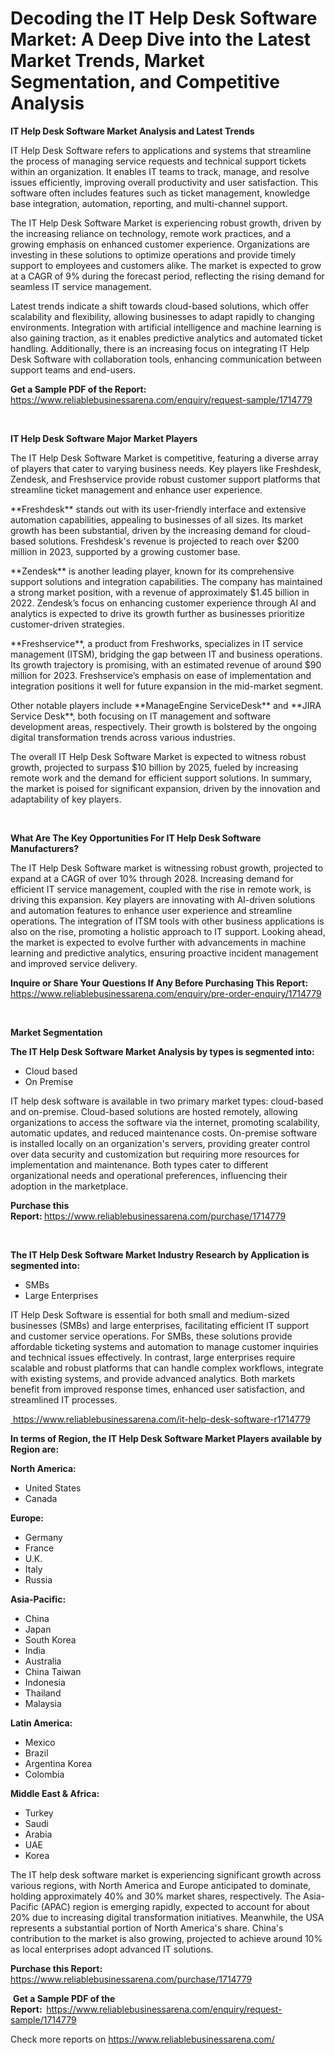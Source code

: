 <p><h1>Decoding the IT Help Desk Software Market: A Deep Dive into the Latest Market Trends, Market Segmentation, and Competitive Analysis</h1></p><p><strong>IT Help Desk Software Market Analysis and Latest Trends</strong></p>
<p><p>IT Help Desk Software refers to applications and systems that streamline the process of managing service requests and technical support tickets within an organization. It enables IT teams to track, manage, and resolve issues efficiently, improving overall productivity and user satisfaction. This software often includes features such as ticket management, knowledge base integration, automation, reporting, and multi-channel support.</p><p>The IT Help Desk Software Market is experiencing robust growth, driven by the increasing reliance on technology, remote work practices, and a growing emphasis on enhanced customer experience. Organizations are investing in these solutions to optimize operations and provide timely support to employees and customers alike. The market is expected to grow at a CAGR of 9% during the forecast period, reflecting the rising demand for seamless IT service management.</p><p>Latest trends indicate a shift towards cloud-based solutions, which offer scalability and flexibility, allowing businesses to adapt rapidly to changing environments. Integration with artificial intelligence and machine learning is also gaining traction, as it enables predictive analytics and automated ticket handling. Additionally, there is an increasing focus on integrating IT Help Desk Software with collaboration tools, enhancing communication between support teams and end-users.</p></p>
<p><strong>Get a Sample PDF of the Report:&nbsp;</strong> <a href="https://www.reliablebusinessarena.com/enquiry/request-sample/1714779?utm_campaign=2991&utm_medium=2&utm_source=Github&utm_content=ia&utm_term=10032025&utm_id=it-help-desk-software">https://www.reliablebusinessarena.com/enquiry/request-sample/1714779</a></p>
<p>&nbsp;</p>
<p><strong>IT Help Desk Software Major Market Players</strong></p>
<p><p>The IT Help Desk Software Market is competitive, featuring a diverse array of players that cater to varying business needs. Key players like Freshdesk, Zendesk, and Freshservice provide robust customer support platforms that streamline ticket management and enhance user experience.</p><p>**Freshdesk** stands out with its user-friendly interface and extensive automation capabilities, appealing to businesses of all sizes. Its market growth has been substantial, driven by the increasing demand for cloud-based solutions. Freshdesk's revenue is projected to reach over $200 million in 2023, supported by a growing customer base.</p><p>**Zendesk** is another leading player, known for its comprehensive support solutions and integration capabilities. The company has maintained a strong market position, with a revenue of approximately $1.45 billion in 2022. Zendesk’s focus on enhancing customer experience through AI and analytics is expected to drive its growth further as businesses prioritize customer-driven strategies.</p><p>**Freshservice**, a product from Freshworks, specializes in IT service management (ITSM), bridging the gap between IT and business operations. Its growth trajectory is promising, with an estimated revenue of around $90 million for 2023. Freshservice’s emphasis on ease of implementation and integration positions it well for future expansion in the mid-market segment.</p><p>Other notable players include **ManageEngine ServiceDesk** and **JIRA Service Desk**, both focusing on IT management and software development areas, respectively. Their growth is bolstered by the ongoing digital transformation trends across various industries.</p><p>The overall IT Help Desk Software Market is expected to witness robust growth, projected to surpass $10 billion by 2025, fueled by increasing remote work and the demand for efficient support solutions. In summary, the market is poised for significant expansion, driven by the innovation and adaptability of key players.</p></p>
<p>&nbsp;</p>
<p><strong>What Are The Key Opportunities For IT Help Desk Software Manufacturers?</strong></p>
<p><p>The IT Help Desk Software market is witnessing robust growth, projected to expand at a CAGR of over 10% through 2028. Increasing demand for efficient IT service management, coupled with the rise in remote work, is driving this expansion. Key players are innovating with AI-driven solutions and automation features to enhance user experience and streamline operations. The integration of ITSM tools with other business applications is also on the rise, promoting a holistic approach to IT support. Looking ahead, the market is expected to evolve further with advancements in machine learning and predictive analytics, ensuring proactive incident management and improved service delivery.</p></p>
<p><strong>Inquire or Share Your Questions If Any Before Purchasing This Report:</strong> <a href="https://www.reliablebusinessarena.com/enquiry/pre-order-enquiry/1714779?utm_campaign=2991&utm_medium=2&utm_source=Github&utm_content=ia&utm_term=10032025&utm_id=it-help-desk-software">https://www.reliablebusinessarena.com/enquiry/pre-order-enquiry/1714779</a></p>
<p>&nbsp;</p>
<p><strong>Market Segmentation</strong></p>
<p><strong>The IT Help Desk Software Market Analysis by types is segmented into:</strong></p>
<p><ul><li>Cloud based</li><li>On Premise</li></ul></p>
<p><p>IT help desk software is available in two primary market types: cloud-based and on-premise. Cloud-based solutions are hosted remotely, allowing organizations to access the software via the internet, promoting scalability, automatic updates, and reduced maintenance costs. On-premise software is installed locally on an organization's servers, providing greater control over data security and customization but requiring more resources for implementation and maintenance. Both types cater to different organizational needs and operational preferences, influencing their adoption in the marketplace.</p></p>
<p><strong>Purchase this Report:&nbsp;</strong><a href="https://www.reliablebusinessarena.com/purchase/1714779?utm_campaign=2991&utm_medium=2&utm_source=Github&utm_content=ia&utm_term=10032025&utm_id=it-help-desk-software">https://www.reliablebusinessarena.com/purchase/1714779</a></p>
<p>&nbsp;</p>
<p><strong>The IT Help Desk Software Market Industry Research by Application is segmented into:</strong></p>
<p><ul><li>SMBs</li><li>Large Enterprises</li></ul></p>
<p><p>IT Help Desk Software is essential for both small and medium-sized businesses (SMBs) and large enterprises, facilitating efficient IT support and customer service operations. For SMBs, these solutions provide affordable ticketing systems and automation to manage customer inquiries and technical issues effectively. In contrast, large enterprises require scalable and robust platforms that can handle complex workflows, integrate with existing systems, and provide advanced analytics. Both markets benefit from improved response times, enhanced user satisfaction, and streamlined IT processes.</p></p>
<p><a href="https://www.reliablebusinessarena.com/it-help-desk-software-r1714779?utm_campaign=2991&utm_medium=2&utm_source=Github&utm_content=ia&utm_term=10032025&utm_id=it-help-desk-software">&nbsp;https://www.reliablebusinessarena.com/it-help-desk-software-r1714779</a></p>
<p><strong>In terms of Region, the IT Help Desk Software Market Players available by Region are:</strong></p>
<p>
    <p> <strong> North America: </strong>
        <ul>
            <li>United States</li>
            <li>Canada</li>
        </ul>
        </p> 
    <p> <strong> Europe: </strong>
        <ul>
            <li>Germany</li>
            <li>France</li>
            <li>U.K.</li>
            <li>Italy</li>
            <li>Russia</li>
        </ul>
        </p> 
    <p> <strong> Asia-Pacific: </strong>
        <ul>
            <li>China</li>
            <li>Japan</li>
            <li>South Korea</li>
            <li>India</li>
            <li>Australia</li>
            <li>China Taiwan</li>
            <li>Indonesia</li>
            <li>Thailand</li>
            <li>Malaysia</li>
        </ul>
        </p> 
    <p> <strong> Latin America: </strong>
        <ul>
            <li>Mexico</li>
            <li>Brazil</li>
            <li>Argentina Korea</li>
            <li>Colombia</li>
        </ul>
        </p> 
    <p> <strong> Middle East & Africa: </strong>
        <ul>
            <li>Turkey</li>
            <li>Saudi</li>
            <li>Arabia</li>
            <li>UAE</li>
            <li>Korea</li>
        </ul>
    </p>
    </p>
<p><p>The IT help desk software market is experiencing significant growth across various regions, with North America and Europe anticipated to dominate, holding approximately 40% and 30% market shares, respectively. The Asia-Pacific (APAC) region is emerging rapidly, expected to account for about 20% due to increasing digital transformation initiatives. Meanwhile, the USA represents a substantial portion of North America's share. China's contribution to the market is also growing, projected to achieve around 10% as local enterprises adopt advanced IT solutions.</p></p>
<p><strong>Purchase this Report: </strong><a href="https://www.reliablebusinessarena.com/purchase/1714779?utm_campaign=2991&utm_medium=2&utm_source=Github&utm_content=ia&utm_term=10032025&utm_id=it-help-desk-software">https://www.reliablebusinessarena.com/purchase/1714779</a></p>
<p>&nbsp;<strong>Get a Sample PDF of the Report:&nbsp;&nbsp;</strong><a href="https://www.reliablebusinessarena.com/enquiry/request-sample/1714779?utm_campaign=2991&utm_medium=2&utm_source=Github&utm_content=ia&utm_term=10032025&utm_id=it-help-desk-software">https://www.reliablebusinessarena.com/enquiry/request-sample/1714779</a></p>
<p><strong></strong></p>
<p>Check more reports on <a href="https://www.reliablebusinessarena.com/?utm_campaign=2991&utm_medium=2&utm_source=Github&utm_content=ia&utm_term=10032025&utm_id=it-help-desk-software">https://www.reliablebusinessarena.com/</a></p>